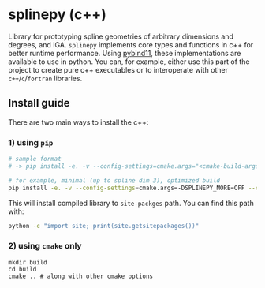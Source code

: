 # splinepy (c++)

Library for prototyping spline geometries of arbitrary dimensions and degrees, and IGA.
`splinepy` implements core types and functions in c++ for better runtime performance.
Using [pybind11](https://github.com/pybind/pybind11), these implementations are available to use in python.
You can, for example, either use this part of the project to create pure c++ executables or to interoperate with other `c++`/`c`/`fortran` libraries.


## Install guide
There are two main ways to install the c++:

### 1) using `pip`
```bash
# sample format
# -> pip install -e. -v --config-settings=cmake.args="<cmake-build-args>" --config-settings=cmake.build-type="<build-type>"

# for example, minimal (up to spline dim 3), optimized build
pip install -e. -v --config-settings=cmake.args=-DSPLINEPY_MORE=OFF --config-settings=cmake.build-type="Release"
```
This will install compiled library to `site-packges` path.
You can find this path with:
```bash
python -c "import site; print(site.getsitepackages())"
```

### 2) using `cmake` only
```
mkdir build
cd build
cmake .. # along with other cmake options
```
